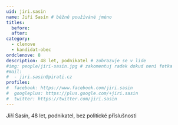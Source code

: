 ```yaml
---
uid: jiri.sasin
name: Jiří Sasín # běžně používáné jméno
titles:
  before: 
  after: 
category:
  - clenove
  - kandidat-obec
ordclenove: 8
description: 48 let, podnikatel # zobrazuje se v lide
#img: people/jiri-sasin.jpg # zakomentuj radek dokud není fotka
#mail:
#  - jiri.sasin@pirati.cz
profiles:
#  facebook: https://www.facebook.com/jiri.sasin
#  googleplus: https://plus.google.com/+jiri.sasin
#  twitter: https://twitter.com/jiri.sasin
---
```


Jiří Sasín, 48 let, podnikatel, bez politické příslušnosti
